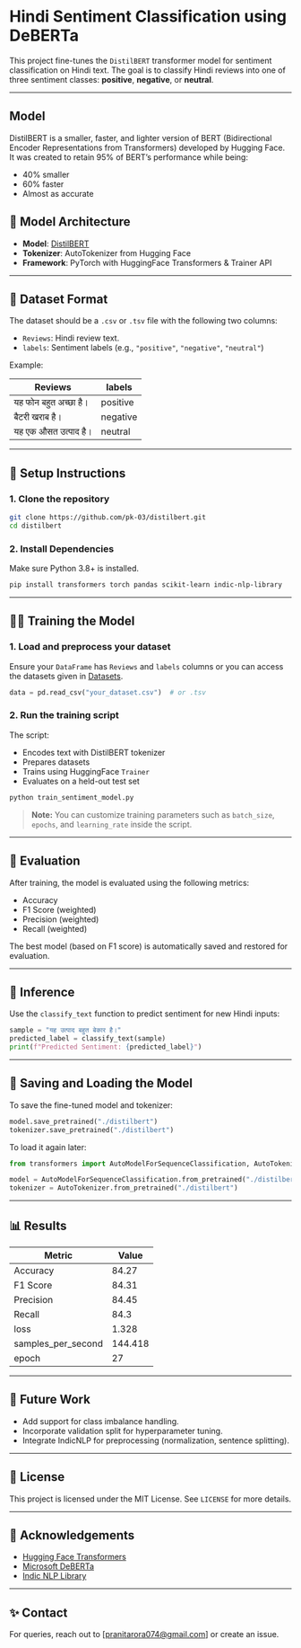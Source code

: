 
# Hindi Sentiment Classification using DeBERTa

This project fine-tunes the `DistilBERT` transformer model for sentiment classification on Hindi text. The goal is to classify Hindi reviews into one of three sentiment classes: **positive**, **negative**, or **neutral**.

---
## Model

DistilBERT is a smaller, faster, and lighter version of BERT (Bidirectional Encoder Representations from Transformers) developed by Hugging Face. It was created to retain 95% of BERT’s performance while being:
- 40% smaller
- 60% faster
- Almost as accurate


## 🧠 Model Architecture

- **Model**: [DistilBERT](https://huggingface.co/distilbert)
- **Tokenizer**: AutoTokenizer from Hugging Face
- **Framework**: PyTorch with HuggingFace Transformers & Trainer API

---

## 📁 Dataset Format

The dataset should be a `.csv` or `.tsv` file with the following two columns:

- `Reviews`: Hindi review text.
- `labels`: Sentiment labels (e.g., `"positive"`, `"negative"`, `"neutral"`)

Example:

| Reviews                  | labels   |
|--------------------------|----------|
| यह फोन बहुत अच्छा है।   | positive |
| बैटरी खराब है।          | negative |
| यह एक औसत उत्पाद है।     | neutral  |

---

## 🚀 Setup Instructions

### 1. Clone the repository
```bash
git clone https://github.com/pk-03/distilbert.git
cd distilbert
```

### 2. Install Dependencies
Make sure Python 3.8+ is installed.

```bash
pip install transformers torch pandas scikit-learn indic-nlp-library
```

---

## 🏋️‍♀️ Training the Model

### 1. Load and preprocess your dataset
Ensure your `DataFrame` has `Reviews` and `labels` columns or you can access the datasets given in [Datasets](https://github.com/pk-03/Data-Augmentation-and-Datasets.git).

```python
data = pd.read_csv("your_dataset.csv")  # or .tsv
```


### 2. Run the training script
The script:
- Encodes text with DistilBERT tokenizer
- Prepares datasets
- Trains using HuggingFace `Trainer`
- Evaluates on a held-out test set

```python
python train_sentiment_model.py
```

> **Note:** You can customize training parameters such as `batch_size`, `epochs`, and `learning_rate` inside the script.

---

## 🧪 Evaluation

After training, the model is evaluated using the following metrics:

- Accuracy
- F1 Score (weighted)
- Precision (weighted)
- Recall (weighted)

The best model (based on F1 score) is automatically saved and restored for evaluation.

---

## 🧠 Inference

Use the `classify_text` function to predict sentiment for new Hindi inputs:

```python
sample = "यह उत्पाद बहुत बेकार है।"
predicted_label = classify_text(sample)
print(f"Predicted Sentiment: {predicted_label}")
```

---

## 💾 Saving and Loading the Model

To save the fine-tuned model and tokenizer:

```python
model.save_pretrained("./distilbert")
tokenizer.save_pretrained("./distilbert")
```

To load it again later:

```python
from transformers import AutoModelForSequenceClassification, AutoTokenizer

model = AutoModelForSequenceClassification.from_pretrained("./distilbert")
tokenizer = AutoTokenizer.from_pretrained("./distilbert")
```

---

## 📊 Results

| Metric    | Value |
|-----------|-------|
| Accuracy  |  84.27|
| F1 Score  |  84.31|
| Precision |  84.45|
| Recall    |  84.3|
| loss | 1.328  |
| samples_per_second | 144.418 |
|epoch| 27 |

<!-- Test Results: {'eval_loss': 1.3282955884933472, 'eval_accuracy': 0.842741935483871, 'eval_f1': 0.8431236499020262, 'eval_precision': 0.8445560638413548, 'eval_recall': 0.842741935483871, 'eval_runtime': 10.3034, 'eval_samples_per_second': 144.418, 'eval_steps_per_second': 18.052, 'epoch': 27.0} -->


---

## 📌 Future Work

- Add support for class imbalance handling.
- Incorporate validation split for hyperparameter tuning.
- Integrate IndicNLP for preprocessing (normalization, sentence splitting).

---

## 📜 License

This project is licensed under the MIT License. See `LICENSE` for more details.

---

## 🙏 Acknowledgements

- [Hugging Face Transformers](https://huggingface.co/transformers/)
- [Microsoft DeBERTa](https://github.com/microsoft/DeBERTa)
- [Indic NLP Library](https://github.com/anoopkunchukuttan/indic_nlp_library)

---

## ✨ Contact

For queries, reach out to [pranitarora074@gmail.com] or create an issue.
